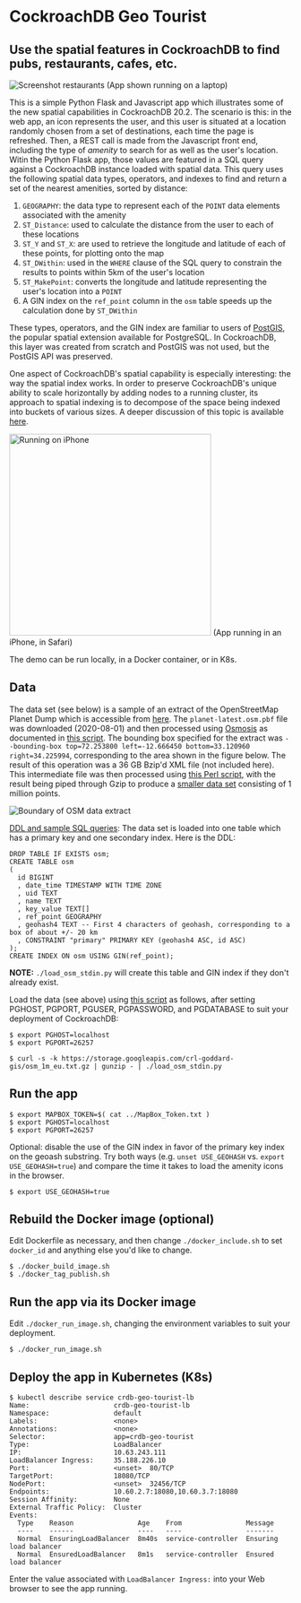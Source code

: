 # CockroachDB Geo Tourist

## Use the spatial features in CockroachDB to find pubs, restaurants, cafes, etc.

![Screenshot restaurants](./restaurants.jpg)
(App shown running on a laptop)

This is a simple Python Flask and Javascript app which illustrates some of the
new spatial capabilities in CockroachDB 20.2.  The scenario is this: in the web
app, an icon represents the user, and this user is situated at a location
randomly chosen from a set of destinations, each time the page is refreshed.
Then, a REST call is made from the Javascript front end, including the type of
_amenity_ to search for as well as the user's location.  Witin the Python Flask
app, those values are featured in a SQL query against a CockroachDB instance
loaded with spatial data.  This query uses the following spatial data types,
operators, and indexes to find and return a set of the nearest amenities,
sorted by distance:

1. `GEOGRAPHY`: the data type to represent each of the `POINT` data elements associated with the amenity
1. `ST_Distance`: used to calculate the distance from the user to each of these locations
1. `ST_Y` and `ST_X`: are used to retrieve the longitude and latitude of each of these points, for plotting onto the map
1. `ST_DWithin`: used in the `WHERE` clause of the SQL query to constrain the results to points within 5km of the user's location
1. `ST_MakePoint`: converts the longitude and latitude representing the user's location into a `POINT`
1. A GIN index on the `ref_point` column in the `osm` table speeds up the calculation done by `ST_DWithin`

These types, operators, and the GIN index are familiar to users of
[PostGIS](https://postgis.net/), the popular spatial extension available for
PostgreSQL.  In CockroachDB, this layer was created from scratch and PostGIS
was not used, but the PostGIS API was preserved.

One aspect of CockroachDB's spatial capability is especially interesting: the
way the spatial index works.  In order to preserve CockroachDB's unique ability
to scale horizontally by adding nodes to a running cluster, its approach to
spatial indexing is to decompose of the space being indexed into buckets of
various sizes.  A deeper discussion of this topic is available
[here](https://www.cockroachlabs.com/docs/v20.2/spatial-indexes).

<img src="./mobile_view.png" width="360" alt="Running on iPhone">
(App running in an iPhone, in Safari)

The demo can be run locally, in a Docker container, or in K8s.

## Data

The data set (see below) is a sample of an extract of the OpenStreetMap
Planet Dump which is accessible from [here](https://wiki.openstreetmap.org/wiki/Planet.osm).
The `planet-latest.osm.pbf` file was downloaded (2020-08-01) and then processed
using [Osmosis](https://github.com/openstreetmap/osmosis/releases) as
documented in [this script](./osm/planet_osm_extract.sh).  The bounding box
specified for the extract was `--bounding-box top=72.253800 left=-12.666450 bottom=33.120960 right=34.225994`,
corresponding to the area shown in the figure below.  The result of this operation
was a 36 GB Bzip'd XML file (not included here).  This intermediate file was then
processed using [this Perl script](./osm/extract_points_from_osm_xml.pl), with the
result being piped through Gzip to produce a [smaller data
set](https://storage.googleapis.com/crl-goddard-gis/osm_1m_eu.txt.gz) consisting of 1 million points.

![Boundary of OSM data extract](./osm/OSM_extracted_region.jpg)

[DDL and sample SQL queries](./osm/osm_crdb.sql): The data set is loaded into
one table which has a primary key and one secondary index.  Here is the DDL:

```
DROP TABLE IF EXISTS osm;
CREATE TABLE osm
(
  id BIGINT
  , date_time TIMESTAMP WITH TIME ZONE
  , uid TEXT
  , name TEXT
  , key_value TEXT[]
  , ref_point GEOGRAPHY
  , geohash4 TEXT -- First 4 characters of geohash, corresponding to a box of about +/- 20 km
  , CONSTRAINT "primary" PRIMARY KEY (geohash4 ASC, id ASC)
);
CREATE INDEX ON osm USING GIN(ref_point);
```
**NOTE:** `./load_osm_stdin.py` will create this table and GIN index if they don't already exist.

Load the data (see above) using [this script](./load_osm_stdin.py) as follows,
after setting PGHOST, PGPORT, PGUSER, PGPASSWORD, and PGDATABASE to suit your
deployment of CockroachDB:
```
$ export PGHOST=localhost
$ export PGPORT=26257

$ curl -s -k https://storage.googleapis.com/crl-goddard-gis/osm_1m_eu.txt.gz | gunzip - | ./load_osm_stdin.py
```

## Run the app

```
$ export MAPBOX_TOKEN=$( cat ../MapBox_Token.txt )
$ export PGHOST=localhost
$ export PGPORT=26257
```

Optional: disable the use of the GIN index in favor of the primary key index on the geoash substring.
Try both ways (e.g. `unset USE_GEOHASH` vs. `export USE_GEOHASH=true`) and compare the
time it takes to load the amenity icons in the browser.

```
$ export USE_GEOHASH=true
```

## Rebuild the Docker image (optional)

Edit Dockerfile as necessary, and then change `./docker_include.sh` to set
`docker_id` and anything else you'd like to change.

```
$ ./docker_build_image.sh
$ ./docker_tag_publish.sh

```

## Run the app via its Docker image

Edit `./docker_run_image.sh`, changing the environment variables to suit your deployment.

```
$ ./docker_run_image.sh
```

## Deploy the app in Kubernetes (K8s)

```
$ kubectl describe service crdb-geo-tourist-lb
Name:                     crdb-geo-tourist-lb
Namespace:                default
Labels:                   <none>
Annotations:              <none>
Selector:                 app=crdb-geo-tourist
Type:                     LoadBalancer
IP:                       10.63.243.111
LoadBalancer Ingress:     35.188.226.10
Port:                     <unset>  80/TCP
TargetPort:               18080/TCP
NodePort:                 <unset>  32456/TCP
Endpoints:                10.60.2.7:18080,10.60.3.7:18080
Session Affinity:         None
External Traffic Policy:  Cluster
Events:
  Type    Reason                Age    From                Message
  ----    ------                ----   ----                -------
  Normal  EnsuringLoadBalancer  8m40s  service-controller  Ensuring load balancer
  Normal  EnsuredLoadBalancer   8m1s   service-controller  Ensured load balancer
```

Enter the value associated with `LoadBalancer Ingress:` into your Web browser to see the app running.

